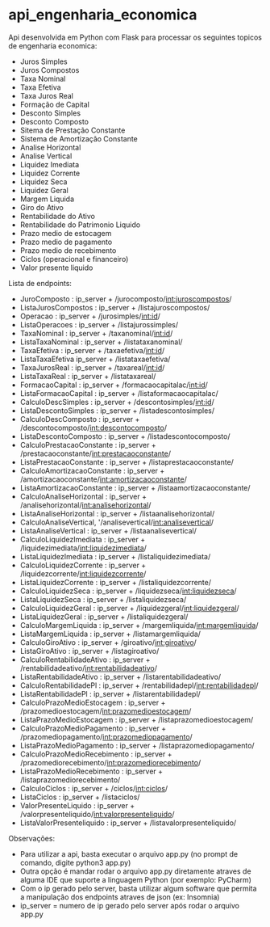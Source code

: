 # api_engenharia_economica
 Api desenvolvida em Python com Flask para processar os seguintes topicos de engenharia economica:
 
 * Juros Simples
 * Juros Compostos
 * Taxa Nominal
 * Taxa Efetiva
 * Taxa Juros Real
 * Formação de Capital
 * Desconto Simples
 * Desconto Composto
 * Sitema de Prestação Constante
 * Sistema de Amortização Constante
 * Analise Horizontal
 * Analise Vertical
 * Liquidez Imediata
 * Liquidez Corrente
 * Liquidez Seca
 * Liquidez Geral
 * Margem Liquida
 * Giro do Ativo
 * Rentabilidade do Ativo
 * Rentabilidade do Patrimonio Liquido
 * Prazo medio de estocagem
 * Prazo medio de pagamento
 * Prazo medio de recebimento
 * Ciclos (operacional e financeiro)
 * Valor presente liquido


Lista de endpoints:

* JuroComposto : ip_server + /jurocomposto/<int:juroscompostos>/
* ListaJurosCompostos : ip_server + /listajuroscompostos/
* Operacao : ip_server + /jurosimples/<int:id>/
* ListaOperacoes : ip_server + /listajurossimples/
* TaxaNominal : ip_server + /taxanominal/<int:id>/
* ListaTaxaNominal : ip_server + /listataxanominal/
* TaxaEfetiva : ip_server + /taxaefetiva/<int:id>/
* ListaTaxaEfetiva ip_server + /listataxaefetiva/
* TaxaJurosReal : ip_server + /taxareal/<int:id>/
* ListaTaxaReal : ip_server + /listataxareal/
* FormacaoCapital : ip_server + /formacaocapitalac/<int:id>/
* ListaFormacaoCapital : ip_server + /listaformacaocapitalac/
* CalculoDescSimples : ip_server + /descontosimples/<int:id>/
* ListaDescontoSimples : ip_server + /listadescontosimples/
* CalculoDescComposto : ip_server + /descontocomposto/<int:descontocomposto>/
* ListaDescontoComposto : ip_server + /listadescontocomposto/
* CalculoPrestacaoConstante : ip_server + /prestacaoconstante/<int:prestacaoconstante>/
* ListaPrestacaoConstante : ip_server + /listaprestacaoconstante/
* CalculoAmortizacaoConstante : ip_server + /amortizacaoconstante/<int:amortizacaoconstante>/
* ListaAmortizacaoConstante : ip_server + /listaamortizacaoconstante/
* CalculoAnaliseHorizontal : ip_server + /analisehorizontal/<int:analisehorizontal>/
* ListaAnaliseHorizontal : ip_server + /listaanalisehorizontal/
* CalculoAnaliseVertical, '/analisevertical/<int:analisevertical>/
* ListaAnaliseVertical : ip_server + /listaanalisevertical/
* CalculoLiquidezImediata : ip_server + /liquidezimediata/<int:liquidezimediata>/
* ListaLiquidezImediata : ip_server + /listaliquidezimediata/
* CalculoLiquidezCorrente : ip_server + /liquidezcorrente/<int:liquidezcorrente>/
* ListaLiquidezCorrente : ip_server + /listaliquidezcorrente/
* CalculoLiquidezSeca : ip_server + /liquidezseca/<int:liquidezseca>/
* ListaLiquidezSeca : ip_server + /listaliquidezseca/
* CalculoLiquidezGeral : ip_server + /liquidezgeral/<int:liquidezgeral>/
* ListaLiquidezGeral : ip_server + /listaliquidezgeral/
* CalculoMargemLiquida : ip_server + /margemliquida/<int:margemliquida>/
* ListaMargemLiquida : ip_server + /listamargemliquida/
* CalculoGiroAtivo : ip_server + /giroativo/<int:giroativo>/
* ListaGiroAtivo : ip_server + /listagiroativo/
* CalculoRentabilidadeAtivo : ip_server + /rentabilidadeativo/<int:rentabilidadeativo>/
* ListaRentabilidadeAtivo : ip_server + /listarentabilidadeativo/
* CalculoRentabilidadePl : ip_server + /rentabilidadepl/<int:rentabilidadepl>/
* ListaRentabilidadePl : ip_server + /listarentabilidadepl/
* CalculoPrazoMedioEstocagem : ip_server + /prazomedioestocagem/<int:prazomedioestocagem>/
* ListaPrazoMedioEstocagem : ip_server + /listaprazomedioestocagem/
* CalculoPrazoMedioPagamento : ip_server + /prazomediopagamento/<int:prazomediopagamento>/
* ListaPrazoMedioPagamento : ip_server + /listaprazomediopagamento/
* CalculoPrazoMedioRecebimento : ip_server + /prazomediorecebimento/<int:prazomediorecebimento>/
* ListaPrazoMedioRecebimento : ip_server + /listaprazomediorecebimento/
* CalculoCiclos : ip_server + /ciclos/<int:ciclos>/
* ListaCiclos : ip_server + /listaciclos/
* ValorPresenteLiquido : ip_server + /valorpresenteliquido/<int:valorpresenteliquido>/
* ListaValorPresenteliquido : ip_server + /listavalorpresenteliquido/

Observações:
* Para utilizar a api, basta executar o arquivo app.py (no prompt de comando, digite python3 app.py)
* Outra opção é mandar rodar o arquivo app.py diretamente atraves de alguma IDE que suporte a linguagem Python (por exemplo: PyCharm)
* Com o ip gerado pelo server, basta utilizar algum software que permita a manipulação dos endpoints atraves de json (ex: Insomnia)
* ip_server = numero de ip gerado pelo server após rodar o arquivo app.py